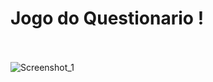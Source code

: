 # Jogo do Questionario !
<br></br>
![Screenshot_1](https://github.com/alexandre-souza10/perguntasrespostas.github.io/assets/74196527/c6a8cbce-04eb-48f5-9c3e-bab05e6ed02a)
